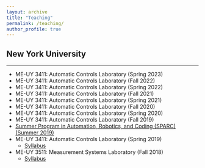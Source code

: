```yaml
---
layout: archive
title: "Teaching"
permalink: /teaching/
author_profile: true
---
```


## New York University
---
- ME-UY 3411: Automatic Controls Laboratory (Spring 2023)
- ME-UY 3411: Automatic Controls Laboratory (Fall 2022)
- ME-UY 3411: Automatic Controls Laboratory (Spring 2022)
- ME-UY 3411: Automatic Controls Laboratory (Fall 2021)
- ME-UY 3411: Automatic Controls Laboratory (Spring 2021)
- ME-UY 3411: Automatic Controls Laboratory (Fall 2020)
- ME-UY 3411: Automatic Controls Laboratory (Spring 2020)
- ME-UY 3411: Automatic Controls Laboratory (Fall 2019)
- [Summer Program in Automation, Robotics, and Coding (SPARC) (Summer 2019)](/_teaching/2019-SPARC.md)
- ME-UY 3411: Automatic Controls Laboratory (Spring 2019)
    - [Syllabus](/files/pdf/teaching/automaticControlLab.pdf)
- ME-UY 3511: Measurement Systems Laboratory (Fall 2018)
    - [Syllabus](/files/pdf/teaching/measurementSystemsLab.pdf)

